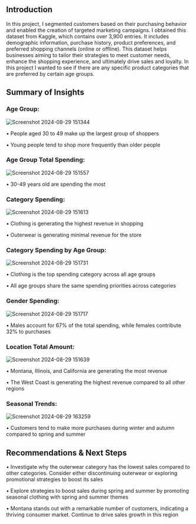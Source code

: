 <h2>Introduction</h2>

In this project, I segmented customers based on their purchasing behavior and enabled the creation of targeted marketing campaigns. I obtained this dataset from Kaggle, which contains over 3,900 entries. It includes demographic information, purchase history, product preferences, and preferred shopping channels (online or offline). This dataset helps businesses aiming to tailor their strategies to meet customer needs, enhance the shopping experience, and ultimately drive sales and loyalty. In this project I wanted to see if there are any specific product categories that are preferred by certain age groups.
<h2>Summary of Insights</h2>

<h3>Age Group:</h3>

![Screenshot 2024-08-29 151344](https://github.com/user-attachments/assets/344522ed-3425-48eb-9802-770a499b111b)

<p>• People aged 30 to 49 make up the largest group of shoppers
   
  • Young people tend to shop more frequently than older people</p>

<h3>Age Group Total Spending: </h3> 

![Screenshot 2024-08-29 151557](https://github.com/user-attachments/assets/213708cc-4e9c-4f7b-bbe0-52a95854ff7e)

<p>• 30-49 years old are spending the most  </p>

<h3>Category Spending:</h3>

![Screenshot 2024-08-29 151613](https://github.com/user-attachments/assets/b11d109d-325e-419e-afdc-c28d3ac13b58)
<p>• Clothing is generating the highest revenue in shopping
   
  • Outerwear is generating minimal revenue for the store</p>

<h3>Category Spending by Age Group:</h3>

![Screenshot 2024-08-29 151731](https://github.com/user-attachments/assets/9e4430a1-8819-46f6-b921-7a6918ba6d84)
<p>• Clothing is the top spending category across all age groups
 
  • All age groups share the same spending priorities across categories</p> 

<h3>Gender Spending: </h3> 

![Screenshot 2024-08-29 151717](https://github.com/user-attachments/assets/3aa87421-a66e-427c-b6d0-aa66bd43a70e)
<p>• Males account for 67% of the total spending, while females contribute 32% to purchases</p>

<h3>Location Total Amount: </h3> 

![Screenshot 2024-08-29 151639](https://github.com/user-attachments/assets/7844b15b-891d-4714-ba3f-5ceaef86fb99)
<p>• Montana, Illinois, and California are generating the most revenue
   
  • The West Coast is generating the highest revenue compared to all other regions  </p>

<h3>Seasonal Trends: </h3> 

![Screenshot 2024-08-29 163259](https://github.com/user-attachments/assets/0dfe7b07-adf6-4570-9aa6-7f899937dc87)
<p>• Customers tend to make more purchases during winter and autumn compared to spring and summer</p>
  
<h2>Recommendations & Next Steps</h2>
<p>• Investigate why the outerwear category has the lowest sales compared to other categories. Consider either discontinuing outerwear or exploring promotional strategies to boost its sales

• Explore strategies to boost sales during spring and summer by promoting seasonal clothing with spring and summer themes

• Montana stands out with a remarkable number of customers, indicating a thriving consumer market. Continue to drive sales growth in this region</p>

